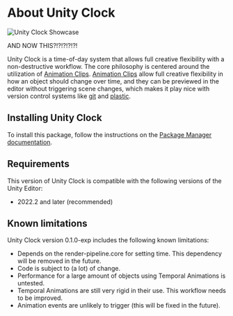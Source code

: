 # About Unity Clock

![Unity Clock Showcase](https://github.com/CaseyHofland/com.caseyhofland.unityclock/assets/27729987/9d9b4c43-1f8c-4777-a387-d9a0e3a6c42b)

AND NOW THIS?!?!?!?!?!

Unity Clock is a time-of-day system that allows full creative flexibility with a non-destructive workflow. The core philosophy is centered around the utilization of [Animation Clips](https://docs.unity3d.com/Manual/AnimationClips.html). [Animation Clips](https://docs.unity3d.com/Manual/AnimationClips.html) allow full creative flexibility in how an object should change over time, and they can be previewed in the editor without triggering scene changes, which makes it play nice with version control systems like [git](https://git-scm.com/) and [plastic](https://www.plasticscm.com/).

## Installing Unity Clock

To install this package, follow the instructions on the [Package Manager documentation](https://docs.unity3d.com/Manual/upm-ui-giturl.html).

## Requirements

This version of Unity Clock is compatible with the following versions of the Unity Editor:

* 2022.2 and later (recommended)

## Known limitations

Unity Clock version 0.1.0-exp includes the following known limitations:

* Depends on the render-pipeline.core for setting time. This dependency will be removed in the future.
* Code is subject to (a lot) of change.
* Performance for a large amount of objects using Temporal Animations is untested.
* Temporal Animations are still very rigid in their use. This workflow needs to be improved.
* Animation events are unlikely to trigger (this will be fixed in the future).

